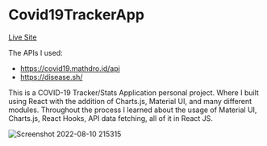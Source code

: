 # Covid19TrackerApp
[Live Site](https://mycovid19tracker-stats.netlify.app/)

The APIs I used: 
- https://covid19.mathdro.id/api
- https://disease.sh/

This is a COVID-19 Tracker/Stats Application personal project. Where I built using React with the addition of Charts.js, Material UI, and many different modules. Throughout the process I learned about the usage of Material UI, Charts.js, React Hooks, API data fetching, all of it in React JS.


![Screenshot 2022-08-10 215315](https://user-images.githubusercontent.com/67879767/184051984-cc95967d-f6c4-4868-af24-42a689a3412a.jpg)
